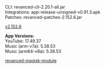 CLI: revanced-cli-2.20.1-all.jar  
Integrations: app-release-unsigned-v0.91.3.apk  
Patches: revanced-patches-2.152.6.jar  

[v2.152.6](https://github.com/inotia00/revanced-patches/releases/latest)
  
**App Versions:**  
YouTube: 17.49.37  
Music (arm-v7a): 5.38.53  
Music (arm64-v8a): 5.38.53  

[revanced-magisk-module](https://github.com/j-hc/revanced-magisk-module)  
